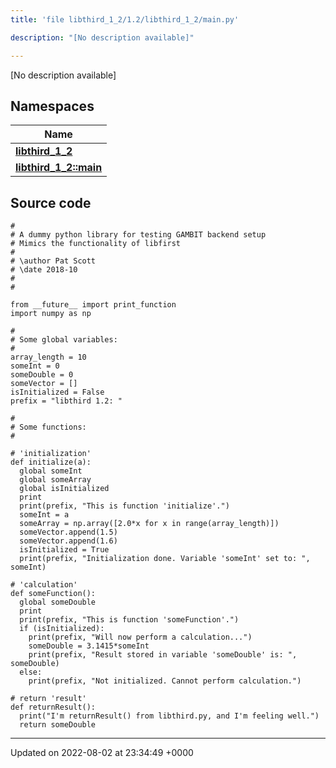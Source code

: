 ```yaml
---
title: 'file libthird_1_2/1.2/libthird_1_2/main.py'

description: "[No description available]"

---
```







[No description available]

## Namespaces

| Name           |
| -------------- |
| **[libthird_1_2](/documentation/code/colliderbit_development/namespaces/namespacelibthird__1__2/)**  |
| **[libthird_1_2::main](/documentation/code/colliderbit_development/namespaces/namespacelibthird__1__2_1_1main/)**  |




## Source code

```
#
# A dummy python library for testing GAMBIT backend setup
# Mimics the functionality of libfirst
#
# \author Pat Scott
# \date 2018-10
#
#

from __future__ import print_function
import numpy as np

#
# Some global variables:
#
array_length = 10
someInt = 0
someDouble = 0
someVector = []
isInitialized = False
prefix = "libthird 1.2: "

#
# Some functions:
#

# 'initialization'
def initialize(a):
  global someInt
  global someArray
  global isInitialized
  print
  print(prefix, "This is function 'initialize'.")
  someInt = a
  someArray = np.array([2.0*x for x in range(array_length)])
  someVector.append(1.5)
  someVector.append(1.6)
  isInitialized = True
  print(prefix, "Initialization done. Variable 'someInt' set to: ", someInt)

# 'calculation'
def someFunction():
  global someDouble
  print
  print(prefix, "This is function 'someFunction'.")
  if (isInitialized):
    print(prefix, "Will now perform a calculation...")
    someDouble = 3.1415*someInt
    print(prefix, "Result stored in variable 'someDouble' is: ", someDouble)
  else:
    print(prefix, "Not initialized. Cannot perform calculation.")

# return 'result'
def returnResult():
  print("I'm returnResult() from libthird.py, and I'm feeling well.")
  return someDouble
```


-------------------------------

Updated on 2022-08-02 at 23:34:49 +0000
